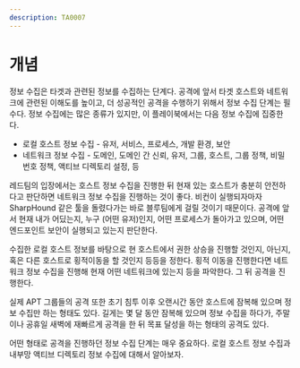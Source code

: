 ```yaml
---
description: TA0007
---
```


# 개념

정보 수집은 타겟과 관련된 정보를 수집하는 단계다. 공격에 앞서 타겟 호스트와 네트워크에 관련된 이해도를 높이고, 더 성공적인 공격을 수행하기 위해서 정보 수집 단계는 필수다. 정보 수집에는 많은 종류가 있지만, 이 플레이북에서는 다음 정보 수집에 집중한다.&#x20;

* 로컬 호스트 정보 수집 - 유저, 서비스, 프로세스, 개발 환경, 보안
* 네트워크 정보 수집 - 도메인, 도메인 간 신뢰, 유저, 그룹, 호스트, 그룹 정책, 비밀번호 정책, 액티브 디렉토리 설정, 등&#x20;

레드팀의 입장에서는 호스트 정보 수집을 진행한 뒤 현재 있는 호스트가 충분히 안전하다고 판단하면 네트워크 정보 수집을 진행하는 것이 좋다. 비컨이 실행되자마자 SharpHound 같은 툴을 돌렸다가는 바로 블루팀에게 걸릴 것이기 때문이다. 공격에 앞서 현재 내가 어딨는지, 누구 (어떤 유저)인지, 어떤 프로세스가 돌아가고 있으며, 어떤 엔드포인트 보안이 실행되고 있는지 판단한다.&#x20;

수집한 로컬 호스트 정보를 바탕으로 현 호스트에서 권한 상승을 진행할 것인지, 아닌지, 혹은 다른 호스트로 횡적이동을 할 것인지 등등을 정한다. 횡적 이동을 진행한다면 네트워크 정보 수집을 진행해 현재 어떤 네트워크에 있는지 등을 파악한다. 그 뒤 공격을 진행한다.&#x20;

실제 APT 그룹들의 공격 또한 초기 침투 이후 오랜시간 동안 호스트에 잠복해 있으며 정보 수집만 하는 형태도 있다. 길게는 몇 달 동안 잠복해 있으며 정보 수집을 하다가, 주말이나 공휴일 새벽에 재빠르게 공격을 한 뒤 목표 달성을 하는 형태의 공격도 있다.&#x20;

어떤 형태로 공격을 진행하던 정보 수집 단계는 매우 중요하다. 로컬 호스트 정보 수집과 내부망 액티브 디렉토리 정보 수집에 대해서 알아보자. &#x20;



